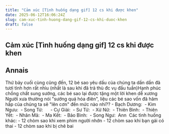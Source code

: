 ```yaml
---
title: "Cảm xúc [Tình huống dạng gif] 12 cs khi được khen"
date: 2025-06-12T16:06:24Z
slug: cam-xuc-tinh-huong-dang-gif-12-cs-khi-duoc-khen
draft: false
---
```


## Cảm xúc [Tình huống dạng gif] 12 cs khi được khen

## Annais

Thứ bảy cuối cùng cũng đến, 12 bé sao yêu dấu của chúng ta dần dần đã tươi tỉnh hơn rất nhìu (nhất là sau khi đã trả thù đc vụ đầu tuần)​Hạnh phúc chồng chất sung sướng, các bé sao lại được tặng một lời khen dễ xương​ ​​ ​Người xưa thường nói "sướng quá hóa điên", liệu các bé sao vốn đã hâm hấp của chúng ta sẽ "lên cơn" đến mức nào nhỉ??​ ​- Bạch Dương:​ ​​ ​- Kim Ngưu:​ ​​ ​- Song Tử:​ ​ ​ ​ ​ ​ ​- Cự Giải:​ ​​ ​- Sư Tử:​ ​​ ​- Xử Nữ:​ ​​ ​- Thiên Bình:​ ​​ ​- Thiên Yết:​ ​​ ​- Nhân Mã:​ ​​ ​- Ma Kết:​ ​​ ​- Bảo Bình:​ ​​ ​- Song Ngư:​ ​​ ​Ann​ ​​ ​Các tình huống khác:​ ​- 12 chòm sao khi xem phim người nhớn​ ​- 12 chòm sao khi bạn gái có thai​ ​- 12 chòm sao khi bị chê bai​ ​ ​​ ​